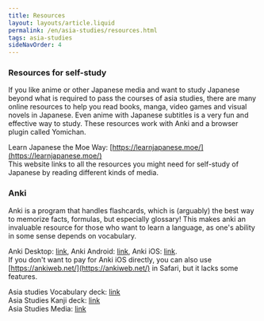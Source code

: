 ```yaml
---
title: Resources
layout: layouts/article.liquid
permalink: /en/asia-studies/resources.html
tags: asia-studies
sideNavOrder: 4
---
```


### Resources for self-study

If you like anime or other Japanese media and want to study Japanese beyond what is required to pass the courses of asia studies, there are many online resources to help you read books, manga, video games and visual novels in Japanese. Even anime with Japanese subtitles is a very fun and effective way to study. These resources work with Anki and a browser plugin called Yomichan.

Learn Japanese the Moe Way: [https://learnjapanese.moe/](https://learnjapanese.moe/)  
This website links to all the resources you might need for self-study of Japanese by reading different kinds of media.

### Anki

Anki is a program that handles flashcards, which is (arguably) the best way to memorize facts, formulas, but especially glossary! This makes anki an invaluable resource for those who want to learn a language, as one's ability in some sense depends on vocabulary.

Anki Desktop: [link](https://apps.ankiweb.net/), Anki Android: [link](https://play.google.com/store/apps/details?id=com.ichi2.anki), Anki iOS: [link](https://apps.apple.com/us/app/ankimobile-flashcards/id373493387).  
If you don't want to pay for Anki iOS directly, you can also use [https://ankiweb.net/](https://ankiweb.net/) in Safari, but it lacks some features.

Asia studies Vocabulary deck: [link](https://drive.google.com/file/d/1Ntk57HhiIR0wo458uJSVCI315RrgitZ6/view?usp=sharing)  
Asia Studies Kanji deck: [link](https://drive.google.com/file/d/1tC7sdPe7aORyOBS2wCU_ALbd-_p0IdYs/view?usp=sharing)  
Asia Studies Media: [link](https://drive.google.com/drive/folders/1f6PHGAMAObTaVMGOOnoCtPyTKpFZ487L?usp=sharing)
